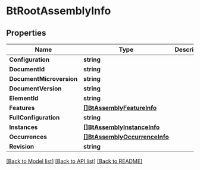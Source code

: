 # BtRootAssemblyInfo

## Properties

Name | Type | Description | Notes
------------ | ------------- | ------------- | -------------
**Configuration** | **string** |  | [optional] 
**DocumentId** | **string** |  | [optional] 
**DocumentMicroversion** | **string** |  | [optional] 
**DocumentVersion** | **string** |  | [optional] 
**ElementId** | **string** |  | [optional] 
**Features** | [**[]BtAssemblyFeatureInfo**](BTAssemblyFeatureInfo.md) |  | [optional] 
**FullConfiguration** | **string** |  | [optional] 
**Instances** | [**[]BtAssemblyInstanceInfo**](BTAssemblyInstanceInfo.md) |  | [optional] 
**Occurrences** | [**[]BtAssemblyOccurrenceInfo**](BTAssemblyOccurrenceInfo.md) |  | [optional] 
**Revision** | **string** |  | [optional] 

[[Back to Model list]](../README.md#documentation-for-models) [[Back to API list]](../README.md#documentation-for-api-endpoints) [[Back to README]](../README.md)



